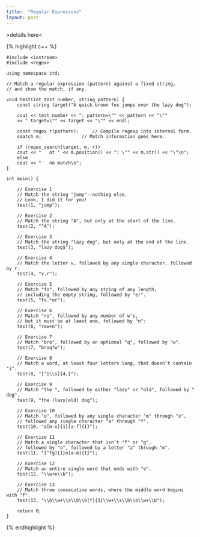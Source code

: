 ```yaml
---
title:  "Regular Expresions"
layout: post
---
```

\>details here<

{% highlight  c++ %}

    #include <iostream>
    #include <regex>

    using namespace std;

    // Match a regular expression (pattern) against a fixed string,
    // and show the match, if any.

    void test(int test_number, string pattern) {
        const string target("A quick brown fox jumps over the lazy dog");

        cout << test_number << ": pattern=\"" << pattern << "\""
        << " target=\"" << target << "\"" << endl;

        const regex r(pattern);	    // Compile regexp into internal form.
        smatch m;			    // Match information goes here.

        if (regex_search(target, m, r))
        cout << "   at " << m.position() << ": \"" << m.str() << "\"\n";
        else
        cout << "   no match\n";
    }

    int main() {

        // Exercise 1
        // Match the string "jump"--nothing else.
        // Look, I did it for you!
        test(1, "jump");

        // Exercise 2
        // Match the string "A", but only at the start of the line.
        test(2, "^A");

        // Exercise 3
        // Match the string "lazy dog", but only at the end of the line.
        test(3, "lazy dog$");

        // Exercise 4
        // Match the letter v, followed by any single character, followed by r.
        test(4, "v.r");

        // Exercise 5
        // Match "fo", followed by any string of any length,
        // including the empty string, followed by "er".
        test(5, "fo.*er");

        // Exercise 6
        // Match "ro", followed by any number of w’s,
        // but it must be at least one, followed by "n":
        test(6, "row+n");

        // Exercise 7
        // Match "bro", followed by an optional "q", followed by "w".
        test(7, "broq?w");

        // Exercise 8
        // Match a word, at least four letters long, that doesn’t contain "i".
        test(8, "[^i\\s]{4,}");

        // Exercise 9
        // Match "the ", followed by either "lazy" or "old", followed by " dog".
        test(9, "the (lazy|old) dog");

        // Exercise 10
        // Match "o", followed by any single character "m" through "x",
        // followed any single character "a" through "f".
        test(10, "o[m-x]{1}[a-f]{1}");

        // Exercise 11
        // Match a single character that isn’t "f" or "g",
        // followed by "o", followed by a letter "a" through "m".
        test(11, "[^fg]{1}o[a-m]{1}");

        // Exercise 12
        // Match an entire single word that ends with "e".
        test(12, "\\w+e\\b");

        // Exercise 13
        // Match three consecutive words, where the middle word begins with "f".
        test(13, "\\b\\w+\\s\\b\\b[f]{1}\\w+\\s\\b\\b\\w+\\b");

        return 0;
    }

{% endhighlight %}